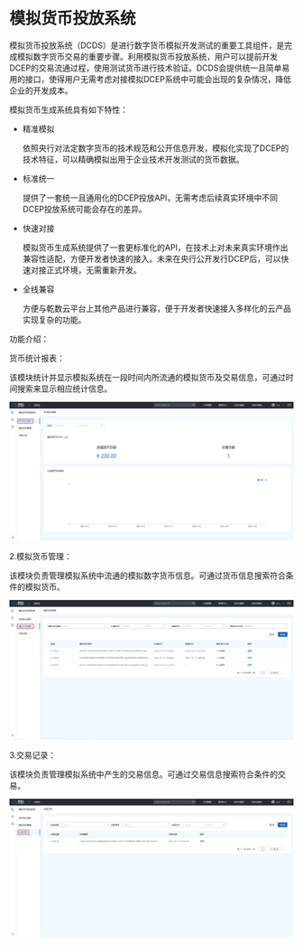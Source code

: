 # 模拟货币投放系统

模拟货币投放系统（DCDS）是进行数字货币模拟开发测试的重要工具组件，是完成模拟数字货币交易的重要步骤。利用模拟货币投放系统，用户可以提前开发DCEP的交易流通过程，使用测试货币进行技术验证。DCDS会提供统一且简单易用的接口，使得用户无需考虑对接模拟DCEP系统中可能会出现的复杂情况，降低企业的开发成本。

模拟货币生成系统具有如下特性：

- 精准模拟

  依照央行对法定数字货币的技术规范和公开信息开发，模拟化实现了DCEP的技术特征，可以精确模拟出用于企业技术开发测试的货币数据。

- 标准统一

  提供了一套统一且通用化的DCEP投放API，无需考虑后续真实环境中不同DCEP投放系统可能会存在的差异。

- 快速对接

  模拟货币生成系统提供了一套更标准化的API，在技术上对未来真实环境作出兼容性适配，方便开发者快速的接入。未来在央行公开发行DCEP后，可以快速对接正式环境，无需重新开发。

- 全线兼容

  方便与乾数云平台上其他产品进行兼容，便于开发者快速接入多样化的云产品实现复杂的功能。



功能介绍：



货币统计报表：

该模块统计并显示模拟系统在一段时间内所流通的模拟货币及交易信息，可通过时间搜索来显示相应统计信息。

![img](assets/企业微信截图_16031652475021.png)



2.模拟货币管理：

该模块负责管理模拟系统中流通的模拟数字货币信息。可通过货币信息搜索符合条件的模拟货币。

![img](assets/企业微信截图_16031650733788.png)



3.交易记录：

该模块负责管理模拟系统中产生的交易信息。可通过交易信息搜索符合条件的交易。

![img](assets/企业微信截图_16031654051989.png)